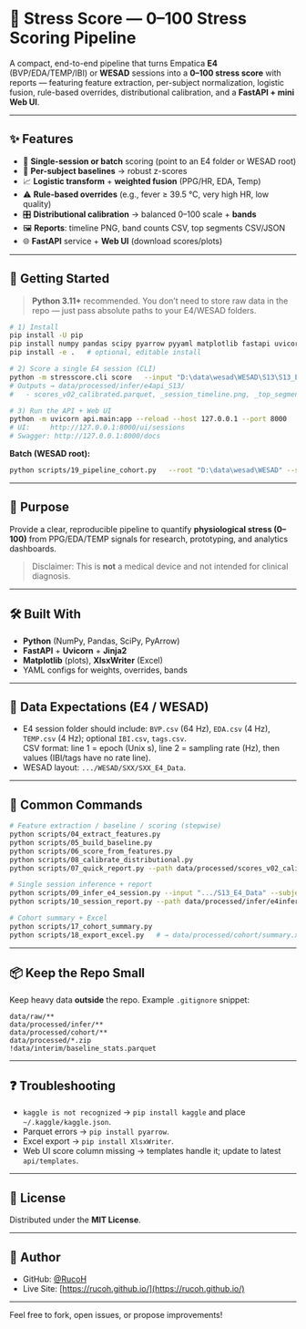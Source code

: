 # 🧠 Stress Score — 0–100 Stress Scoring Pipeline

A compact, end-to-end pipeline that turns Empatica **E4** (BVP/EDA/TEMP/IBI) or **WESAD** sessions into a **0–100 stress score** with reports — featuring feature extraction, per-subject normalization, logistic fusion, rule-based overrides, distributional calibration, and a **FastAPI + mini Web UI**.

---

## ✨ Features

* 🔌 **Single-session or batch** scoring (point to an E4 folder or WESAD root)
* 📐 **Per-subject baselines** → robust z-scores
* 📈 **Logistic transform** + **weighted fusion** (PPG/HR, EDA, Temp)
* ⚠️ **Rule-based overrides** (e.g., fever ≥ 39.5 °C, very high HR, low quality)
* 🎛️ **Distributional calibration** → balanced 0–100 scale + **bands**
* 🖼️ **Reports**: timeline PNG, band counts CSV, top segments CSV/JSON
* 🌐 **FastAPI** service + **Web UI** (download scores/plots)

---

## 🚀 Getting Started

> **Python 3.11+** recommended. You don’t need to store raw data in the repo — just pass absolute paths to your E4/WESAD folders.

```bash
# 1) Install
pip install -U pip
pip install numpy pandas scipy pyarrow pyyaml matplotlib fastapi uvicorn jinja2 xlsxwriter kaggle
pip install -e .   # optional, editable install

# 2) Score a single E4 session (CLI)
python -m stresscore.cli score   --input "D:\data\wesad\WESAD\S13\S13_E4_Data"   --subject S13 --source e4api --report
# Outputs → data/processed/infer/e4api_S13/
#   - scores_v02_calibrated.parquet, _session_timeline.png, _top_segments.csv, ...

# 3) Run the API + Web UI
python -m uvicorn api.main:app --reload --host 127.0.0.1 --port 8000
# UI:     http://127.0.0.1:8000/ui/sessions
# Swagger: http://127.0.0.1:8000/docs
```

**Batch (WESAD root):**
```bash
python scripts/19_pipeline_cohort.py   --root "D:\data\wesad\WESAD" --source e4api --report --zip --subject-parent-depth 1
```

---

## 🎯 Purpose

Provide a clear, reproducible pipeline to quantify **physiological stress (0–100)** from PPG/EDA/TEMP signals for research, prototyping, and analytics dashboards.  
> Disclaimer: This is **not** a medical device and not intended for clinical diagnosis.

---

## 🛠️ Built With

* **Python** (NumPy, Pandas, SciPy, PyArrow)
* **FastAPI** + **Uvicorn** + **Jinja2**
* **Matplotlib** (plots), **XlsxWriter** (Excel)
* YAML configs for weights, overrides, bands

---

## 📂 Data Expectations (E4 / WESAD)

* E4 session folder should include: `BVP.csv` (64 Hz), `EDA.csv` (4 Hz), `TEMP.csv` (4 Hz); optional `IBI.csv`, `tags.csv`.  
  CSV format: line 1 = epoch (Unix s), line 2 = sampling rate (Hz), then values (IBI/tags have no rate line).
* WESAD layout: `.../WESAD/SXX/SXX_E4_Data`.

---

## 🧪 Common Commands

```bash
# Feature extraction / baseline / scoring (stepwise)
python scripts/04_extract_features.py
python scripts/05_build_baseline.py
python scripts/06_score_from_features.py
python scripts/08_calibrate_distributional.py
python scripts/07_quick_report.py --path data/processed/scores_v02_calibrated.parquet

# Single session inference + report
python scripts/09_infer_e4_session.py --input ".../S13_E4_Data" --subject S99 --source e4infer
python scripts/10_session_report.py --path data/processed/infer/e4infer_S99/scores_v02_calibrated.parquet

# Cohort summary + Excel
python scripts/17_cohort_summary.py
python scripts/18_export_excel.py   # → data/processed/cohort/summary.xlsx
```

---

## 📦 Keep the Repo Small

Keep heavy data **outside** the repo. Example `.gitignore` snippet:
```gitignore
data/raw/**
data/processed/infer/**
data/processed/cohort/**
data/processed/*.zip
!data/interim/baseline_stats.parquet
```

---

## ❓ Troubleshooting

* `kaggle is not recognized` → `pip install kaggle` and place `~/.kaggle/kaggle.json`.  
* Parquet errors → `pip install pyarrow`.  
* Excel export → `pip install XlsxWriter`.  
* Web UI score column missing → templates handle it; update to latest `api/templates`.

---

## 📄 License

Distributed under the **MIT License**.

---

## 👤 Author

* GitHub: [@RucoH](https://github.com/RucoH)
* Live Site: [https://rucoh.github.io/](https://rucoh.github.io/)

---

Feel free to fork, open issues, or propose improvements!
